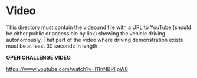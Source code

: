 Video
====

This directory must contain the video.md file with a URL to YouTube (should be either public or accessible by link) showing the vehicle driving autonomously.
That part of the video where driving demonstration exists must be at least 30 seconds in length.

**OPEN CHALLENGE VIDEO**

https://www.youtube.com/watch?v=l11nNBPFpW8
